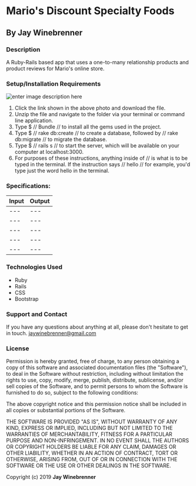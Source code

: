 # Mario's Discount Specialty Foods

## By **Jay Winebrenner**

### Description

A Ruby-Rails based app that uses a one-to-many relationship products and product reviews for Mario's online store.

### Setup/Installation Requirements

![enter image description here](https://i.imgur.com/KW12jKc.jpg "read")

 1. Click the link shown in the above photo and download the file.
 2. Unzip the file and navigate to the folder via your terminal or command line application.
 3. Type $ // Bundle // to install all the gems used in the project.
 4. Type $ // rake db:create // to create a database, followed by // rake db:migrate // to migrate the database.
 4. Type $ // rails s  // to start the server, which will be available on your computer at localhost:3000.
 5. For purposes of these instructions, anything inside of // is what is to be typed in the terminal. If the instruction says // hello // for example, you'd type just the word hello in the terminal.

### Specifications:

|Input|Output|
|---|---|
|---|---|
|---|---|
|---|---|
|---|---|
|---|---|

### Technologies Used

 - Ruby
 - Rails
 - CSS
 - Bootstrap

### Support and Contact

If you have any questions about anything at all, please don't hesitate to get in touch. jaywinebrenner@gmail.com


### License

Permission is hereby granted, free of charge, to any person obtaining a copy of this software and associated documentation files (the "Software"), to deal in the Software without restriction, including without limitation the rights to use, copy, modify, merge, publish, distribute, sublicense, and/or sell copies of the Software, and to permit persons to whom the Software is furnished to do so, subject to the following conditions:

The above copyright notice and this permission notice shall be included in all copies or substantial portions of the Software.

THE SOFTWARE IS PROVIDED "AS IS", WITHOUT WARRANTY OF ANY KIND, EXPRESS OR IMPLIED, INCLUDING BUT NOT LIMITED TO THE WARRANTIES OF MERCHANTABILITY, FITNESS FOR A PARTICULAR PURPOSE AND NON-INFRINGEMENT. IN NO EVENT SHALL THE AUTHORS OR COPYRIGHT HOLDERS BE LIABLE FOR ANY CLAIM, DAMAGES OR OTHER LIABILITY, WHETHER IN AN ACTION OF CONTRACT, TORT OR OTHERWISE, ARISING FROM, OUT OF OR IN CONNECTION WITH THE SOFTWARE OR THE USE OR OTHER DEALINGS IN THE SOFTWARE.

Copyright (c) 2019 **Jay Winebrenner**
